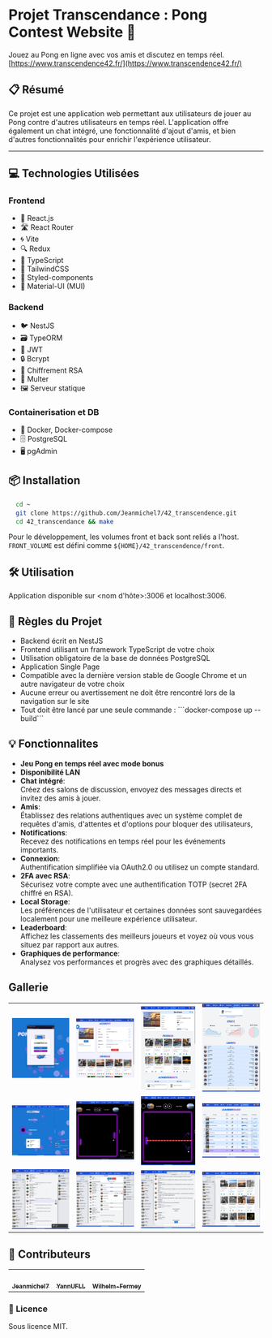 # Projet Transcendance : Pong Contest Website 🏓
Jouez au Pong en ligne avec vos amis et discutez en temps réel.    
[https://www.transcendence42.fr/](https://www.transcendence42.fr/)

## 📋 Résumé

Ce projet est une application web permettant aux utilisateurs de jouer au Pong contre d'autres utilisateurs en temps réel. L'application offre également un chat intégré, une fonctionnalité d'ajout d'amis, et bien d'autres fonctionnalités pour enrichir l'expérience utilisateur.

---

## 💻 Technologies Utilisées

### Frontend
- 📘 React.js
- 🛣️ React Router
- 🌀 Vite
- 🔍 Redux
- 🔧 TypeScript
- 💨 TailwindCSS
- 🎨 Styled-components
- 🌈 Material-UI (MUI)

### Backend
- 🐦 NestJS
- 🗃 TypeORM
- 🔐 JWT
- 🔒 Bcrypt
- 🔏 Chiffrement RSA
- 📂 Multer
- 🖼️ Serveur statique

### Containerisation et DB
- 🐳 Docker, Docker-compose
- 🗄️ PostgreSQL
- 🖥️ pgAdmin


## 📦 Installation

```bash
  cd ~
  git clone https://github.com/Jeanmichel7/42_transcendence.git
  cd 42_transcendance && make
```
Pour le développement, les volumes front et back sont reliés a l'host.  `FRONT_VOLUME` est défini comme `${HOME}/42_transcendence/front`.

## 🛠️ Utilisation
Application disponible sur <nom d'hôte>:3006 et localhost:3006.


## 📜 Règles du Projet
- Backend écrit en NestJS
- Frontend utilisant un framework TypeScript de votre choix
- Utilisation obligatoire de la base de données PostgreSQL
- Application Single Page
- Compatible avec la dernière version stable de Google Chrome et un autre navigateur de votre choix
- Aucune erreur ou avertissement ne doit être rencontré lors de la navigation sur le site
- Tout doit être lancé par une seule commande : \```docker-compose up --build\```


## 💡 Fonctionnalites

- **Jeu Pong en temps réel avec mode bonus**  
- **Disponibilité LAN**  
- **Chat intégré**:    
  Créez des salons de discussion, envoyez des messages directs et invitez des amis à jouer.
- **Amis**:    
  Établissez des relations authentiques avec un système complet de requêtes d'amis, d'attentes et d'options pour bloquer des utilisateurs, 
- **Notifications**:    
   Recevez des notifications en temps réel pour les événements importants.
- **Connexion**:      
    Authentification simplifiée via OAuth2.0 ou utilisez un compte standard.
- **2FA avec RSA**:      
    Sécurisez votre compte avec une authentification TOTP (secret 2FA chiffré en RSA).
- **Local Storage**:    
    Les préférences de l'utilisateur et certaines données sont sauvegardées localement pour une meilleure expérience utilisateur.
- **Leaderboard**:    
    Affichez les classements des meilleurs joueurs et voyez où vous vous situez par rapport aux autres.
- **Graphiques de performance**:    
    Analysez vos performances et progrès avec des graphiques détaillés.

      
## Gallerie
<table>
  <tr>
    <td>
      <img src="https://github.com/Jeanmichel7/42_transcendence/blob/imageReadme/imageReadme/login.png?raw=true" alt="Alt text for image 1"/>
    </td>
    <td>
     <img src="https://github.com/Jeanmichel7/42_transcendence/blob/imageReadme/imageReadme/account.png?raw=true" alt="Alt text for image 1"/>
    </td>
    <td>
      <img src="https://github.com/Jeanmichel7/42_transcendence/blob/imageReadme/imageReadme/profile1.png?raw=true" alt="Alt text for image 1"/>
    </td>
     <td>
      <img src="https://github.com/Jeanmichel7/42_transcendence/blob/imageReadme/imageReadme/profile2.png?raw=true" alt="Alt text for image 1"/>
    </td>
  </tr>

  <tr>
    <td>
      <img src="https://github.com/Jeanmichel7/42_transcendence/blob/imageReadme/imageReadme/lobbygame.png?raw=true" alt="Alt text for image 1"/>
    </td>
    <td>
      <img src="https://github.com/Jeanmichel7/42_transcendence/blob/imageReadme/imageReadme/game.png?raw=true" alt="Alt text for image 1"/>
    </td>
    <td>
     <img src="https://github.com/Jeanmichel7/42_transcendence/blob/imageReadme/imageReadme/gamebonus.png?raw=true" alt="Alt text for image 1"/>
    </td>
    <td>
      <img src="https://github.com/Jeanmichel7/42_transcendence/blob/imageReadme/imageReadme/leaderboard.png?raw=true" alt="Alt text for image 1"/>
    </td>
  </tr>

  <tr>
    <td>
      <img src="https://github.com/Jeanmichel7/42_transcendence/blob/imageReadme/imageReadme/channel.png?raw=true" alt="Alt text for image 1"/>
    </td>
    <td>
      <img src="https://github.com/Jeanmichel7/42_transcendence/blob/imageReadme/imageReadme/channelAdmin.png?raw=true" alt="Alt text for image 1"/>
    </td>
    <td>
     <img src="https://github.com/Jeanmichel7/42_transcendence/blob/imageReadme/imageReadme/messagerie.png?raw=true" alt="Alt text for image 1"/>
    </td>
    <td>
      <img src="https://github.com/Jeanmichel7/42_transcendence/blob/imageReadme/imageReadme/searchFriends.png?raw=true" alt="Alt text for image 1"/>
    </td>
  </tr>
</table>

## 🤝 Contributeurs

<table>
  <tr>
    <td align="center"><a href="https://github.com/Jeanmichel7"><img src="https://github.com/Jeanmichel7.png?size=100" width="100px;" alt=""/><br /><sub><b>Jeanmichel7</b></sub></a><br /></td>
    <td align="center"><a href="https://github.com/YannUFLL"><img src="https://github.com/YannUFLL.png?size=100" width="100px;" alt=""/><br /><sub><b>YannUFLL</b></sub></a><br /></td>
    <td align="center"><a href="https://github.com/Wilhelm-Fermey"><img src="https://github.com/Wilhelm-Fermey.png?size=100" width="100px;" alt=""/><br /><sub><b>Wilhelm-Fermey</b></sub></a><br /></td>

  </tr>
</table>

### 📜 Licence

Sous licence MIT.
